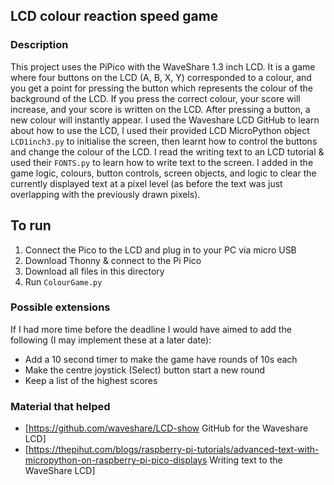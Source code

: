 ## LCD colour reaction speed game
### Description
This project uses the PiPico with the WaveShare 1.3 inch LCD. It is a game where four buttons on the LCD (A, B, X, Y) corresponded to a colour, and you get a point for pressing the button which represents the colour of the background of the LCD. If you press the correct colour, your score will increase, and your score is written on the LCD. After pressing a button, a new colour will instantly appear. I used the Waveshare LCD GitHub to learn about how to use the LCD, I used their provided LCD MicroPython object <code>LCD1inch3.py</code> to initialise the screen, then learnt how to control the buttons and change the colour of the LCD. I read the writing text to an LCD tutorial & used their <code>FONTS.py</code> to learn how to write text to the screen. I added in the game logic, colours, button controls, screen objects, and logic to clear the currently displayed text at a pixel level (as before the text was just overlapping with the previously drawn pixels).

## To run
1. Connect the Pico to the LCD and plug in to your PC via micro USB
2. Download Thonny & connect to the Pi Pico
3. Download all files in this directory
4. Run <code>ColourGame.py</code>

### Possible extensions
If I had more time before the deadline I would have aimed to add the following (I may implement these at a later date):
* Add a 10 second timer to make the game have rounds of 10s each
* Make the centre joystick (Select) button start a new round
* Keep a list of the highest scores

### Material that helped
* [https://github.com/waveshare/LCD-show GitHub for the Waveshare LCD]
* [https://thepihut.com/blogs/raspberry-pi-tutorials/advanced-text-with-micropython-on-raspberry-pi-pico-displays Writing text to the WaveShare LCD]
